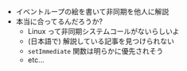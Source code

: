 * イベントループの絵を書いて非同期を他人に解説
* 本当に合ってるんだろうか?
  - Linux って非同期システムコールがないらしいよ
  - (日本語で) 解説している記事を見つけられない
  - `setImmediate` 関数は明らかに優先されそう
  - etc...
